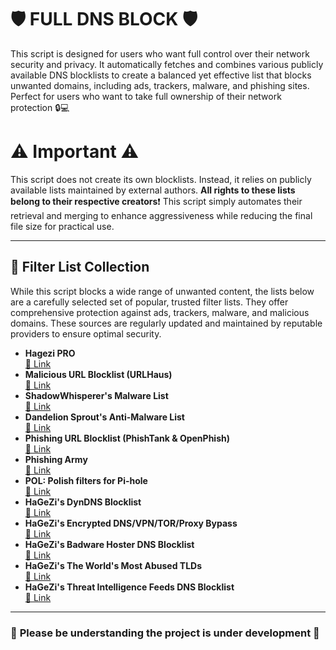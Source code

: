 # 🛡 FULL DNS BLOCK 🛡

This script is designed for users who want full control over their network security and privacy. It automatically fetches and combines various publicly available DNS blocklists to create a balanced yet effective list that blocks unwanted domains, including ads, trackers, malware, and phishing sites.
Perfect for users who want to take full ownership of their network protection 🔒💻
# ⚠️ Important ⚠️
This script does not create its own blocklists. Instead, it relies on publicly available lists maintained by external authors.
**All rights to these lists belong to their respective creators**❗
This script simply automates their retrieval and merging to enhance aggressiveness while reducing the final file size for practical use.


---

## 📜 Filter List Collection

While this script blocks a wide range of unwanted content, the lists below are a carefully selected set of popular, trusted filter lists. They offer comprehensive protection against ads, trackers, malware, and malicious domains. These sources are regularly updated and maintained by reputable providers to ensure optimal security.


- **Hagezi PRO**  
  [🔗 Link](https://raw.githubusercontent.com/hagezi/dns-blocklists/main/adblock/pro.txt)
- **Malicious URL Blocklist (URLHaus)**  
  [🔗 Link](https://adguardteam.github.io/HostlistsRegistry/assets/filter_11.txt)
- **ShadowWhisperer's Malware List**  
  [🔗 Link](https://adguardteam.github.io/HostlistsRegistry/assets/filter_42.txt)
- **Dandelion Sprout's Anti-Malware List**  
  [🔗 Link](https://adguardteam.github.io/HostlistsRegistry/assets/filter_12.txt)
- **Phishing URL Blocklist (PhishTank & OpenPhish)**  
  [🔗 Link](https://adguardteam.github.io/HostlistsRegistry/assets/filter_30.txt)
- **Phishing Army**  
  [🔗 Link](https://adguardteam.github.io/HostlistsRegistry/assets/filter_18.txt)
- **POL: Polish filters for Pi-hole**  
  [🔗 Link](https://adguardteam.github.io/HostlistsRegistry/assets/filter_14.txt)
- **HaGeZi's DynDNS Blocklist**  
  [🔗 Link](https://adguardteam.github.io/HostlistsRegistry/assets/filter_54.txt)
- **HaGeZi's Encrypted DNS/VPN/TOR/Proxy Bypass**  
  [🔗 Link](https://adguardteam.github.io/HostlistsRegistry/assets/filter_52.txt)
- **HaGeZi's Badware Hoster DNS Blocklist**  
  [🔗 Link](https://raw.githubusercontent.com/hagezi/dns-blocklists/main/adblock/hoster.txt)
- **HaGeZi's The World's Most Abused TLDs**  
   [🔗 Link](https://raw.githubusercontent.com/hagezi/dns-blocklists/main/adblock/spam-tlds-adblock.txt)
- **HaGeZi's Threat Intelligence Feeds DNS Blocklist**  
  [🔗 Link](https://raw.githubusercontent.com/hagezi/dns-blocklists/main/adblock/tif.txt)

---


### 🚧 **Please be understanding the project is under development** 🚧
